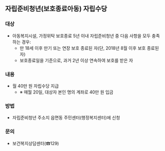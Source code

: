 ## 자립준비청년(보호종료아동) 자립수당

### 대상
- 아동복지시설, 가정위탁 보호종료 5년 이내 자립준비청년 중 다음 사항을 모두 충족하는 경우:
  - 만 18세 이후 만기 또는 연장 보호 종료된 자(단, 2018년 8월 이후 보호 종료된 자)
  - 보호종료일을 기준으로, 과거 2년 이상 연속하여 보호를 받은 자

### 내용
- 월 40만 원 자립수당 지급
  - ※ 매월 20일, 대상자 본인 명의 계좌로 40만 원 입금

### 방법
- 자립준비청년 주소지 읍면동 주민센터(행정복지센터)에 신청

### 문의
- 보건복지상담센터(☎129)
